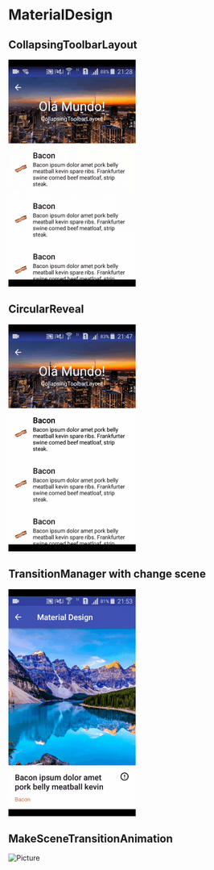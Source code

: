 # MaterialDesign

## CollapsingToolbarLayout
![Picture](https://github.com/gustavoterras/MaterialDesign/blob/master/Screenshots/2016.09.22_21.45.42.gif)

## CircularReveal
![Picture](https://github.com/gustavoterras/MaterialDesign/blob/master/Screenshots/2016.09.22_21.51.24.gif)

## TransitionManager with change scene
![Picture](https://github.com/gustavoterras/MaterialDesign/blob/master/Screenshots/2016.09.22_21.55.01.gif)

## MakeSceneTransitionAnimation
![Picture](https://github.com/gustavoterras/MaterialDesign/blob/master/Screenshots/2016.10.17_15.26.47.gif)
